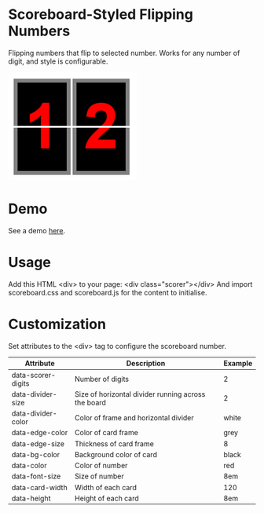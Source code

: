 Scoreboard-Styled Flipping Numbers
==================================

Flipping numbers that flip to selected number.
Works for any number of digit, and style is configurable.

<img src="https://github.com/Kyeo1983/Scoreboard_Numbers/blob/master/sample/screenshot.jpg"/>



Demo
=====

See a demo <a href="http://codepen.io/Kyeo1983/full/KwbBYW" target="_blank">here</a>.



Usage
======

Add this HTML &lt;div&gt; to your page:     &lt;div class="scorer"&gt;&lt;/div&gt;
And import scoreboard.css and scoreboard.js for the content to initialise.


Customization
===============

Set attributes to the &lt;div&gt; tag to configure the scoreboard number.

|Attribute  | Description  | Example|
|------------- | ------------- | -------------|  
|data-scorer-digits  | Number of digits  |  2|
|data-divider-size  | Size of horizontal divider running across the board  | 2|
|data-divider-color  | Color of frame and horizontal divider  | white|
|data-edge-color  | Color of card frame  | grey|
|data-edge-size  | Thickness of card frame  | 8|
|data-bg-color  | Background color of card  | black|
|data-color  | Color of number  | red|
|data-font-size  | Size of number  | 8em|
|data-card-width  | Width of each card  | 120|
|data-height  | Height of each card  | 8em|

